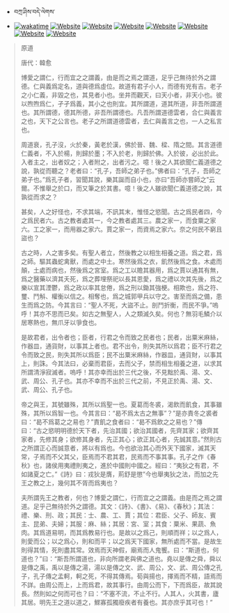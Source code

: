 - བཀྲ་ཤིས་བདེ་ལེགས་ 
- [![wakatime](https://wakatime.com/badge/user/5043ee4a-e361-4607-9d47-d557f2005d05.svg)](https://wakatime.com/@5043ee4a-e361-4607-9d47-d557f2005d05)	[![Website](https://img.shields.io/website?label=&up_color=orange&up_message=Tianchi&url=https%3A%2F%2Fshields.io)](https://tianchi.aliyun.com/home/science/scienceDetail?userId=1095279182618)	[![Website](https://img.shields.io/website?label=&up_color=blue&up_message=Kaggle&url=https%3A%2F%2Fshields.io)](https://www.kaggle.com/ivanxu/)	[![Website](https://img.shields.io/website?label=&up_color=gay&up_message=Yuque&url=https%3A%2F%2Fshields.io)](https://www.yuque.com/ivanaxu)	[![Website](https://img.shields.io/website?label=&up_color=brown&up_message=Leetcode&url=https%3A%2F%2Fshields.io)](https://leetcode.cn/u/ivanaxu)	[![Website](https://img.shields.io/website?label=&up_color=violet&up_message=AIstudio&url=https%3A%2F%2Fshields.io)](https://aistudio.baidu.com/aistudio/personalcenter/thirdview/979775)	[![Website](https://img.shields.io/website?label=&up_color=red&up_message=Gitee&url=https%3A%2F%2Fshields.io)](https://gitee.com/IvanaXu)	[![Website](https://img.shields.io/website?label=&up_color=yellow&up_message=Monkeytype&url=https%3A%2F%2Fshields.io)](https://monkeytype.com/profile/IvanaXu) 

> 原道
> 
> 唐代：韓愈 
> 
> 博愛之謂仁，行而宜之之謂義，由是而之焉之謂道，足乎己無待於外之謂德。仁與義爲定名，道與德爲虛位。故道有君子小人，而德有兇有吉。老子之小仁義，非毀之也，其見者小也。坐井而觀天，曰天小者，非天小也。彼以煦煦爲仁，孑孑爲義，其小之也則宜。其所謂道，道其所道，非吾所謂道也。其所謂德，德其所德，非吾所謂德也。凡吾所謂道德雲者，合仁與義言之也，天下之公言也。老子之所謂道德雲者，去仁與義言之也，一人之私言也。
> 
> 周道衰，孔子沒，火於秦，黃老於漢，佛於晉、魏、樑、隋之間。其言道德仁義者，不入於楊，則歸於墨；不入於老，則歸於佛。入於彼，必出於此。入者主之，出者奴之；入者附之，出者污之。噫！後之人其欲聞仁義道德之說，孰從而聽之？老者曰：“孔子，吾師之弟子也。”佛者曰：“孔子，吾師之弟子也。”爲孔子者，習聞其說，樂其誕而自小也，亦曰“吾師亦嘗師之”云爾。不惟舉之於口，而又筆之於其書。噫！後之人雖欲聞仁義道德之說，其孰從而求之？
> 
> 甚矣，人之好怪也，不求其端，不訊其末，惟怪之慾聞。古之爲民者四，今之爲民者六。古之教者處其一，今之教者處其三。農之家一，而食粟之家六。工之家一，而用器之家六。賈之家一，而資焉之家六。奈之何民不窮且盜也？
> 
> 古之時，人之害多矣。有聖人者立，然後教之以相生相養之道。爲之君，爲之師。驅其蟲蛇禽獸，而處之中土。寒然後爲之衣，飢然後爲之食。木處而顛，土處而病也，然後爲之宮室。爲之工以贍其器用，爲之賈以通其有無，爲之醫藥以濟其夭死，爲之葬埋祭祀以長其恩愛，爲之禮以次其先後，爲之樂以宣其湮鬱，爲之政以率其怠倦，爲之刑以鋤其強梗。相欺也，爲之符、璽、鬥斛、權衡以信之。相奪也，爲之城郭甲兵以守之。害至而爲之備，患生而爲之防。今其言曰：“聖人不死，大盜不止。剖鬥折衡，而民不爭。”嗚呼！其亦不思而已矣。如古之無聖人，人之類滅久矣。何也？無羽毛鱗介以居寒熱也，無爪牙以爭食也。
> 
> 是故君者，出令者也；臣者，行君之令而致之民者也；民者，出粟米麻絲，作器皿，通貨財，以事其上者也。君不出令，則失其所以爲君；臣不行君之令而致之民，則失其所以爲臣；民不出粟米麻絲，作器皿，通貨財，以事其上，則誅。今其法曰，必棄而君臣，去而父子，禁而相生相養之道，以求其所謂清淨寂滅者。嗚呼！其亦幸而出於三代之後，不見黜於禹、湯、文、武、周公、孔子也。其亦不幸而不出於三代之前，不見正於禹、湯、文、武、周公、孔子也。
> 
> 帝之與王，其號雖殊，其所以爲聖一也。夏葛而冬裘，渴飲而飢食，其事雖殊，其所以爲智一也。今其言曰：“曷不爲太古之無事”？”是亦責冬之裘者曰：“曷不爲葛之之易也？”責飢之食者曰：“曷不爲飲之之易也？”傳曰：“古之慾明明德於天下者，先治其國；欲治其國者，先齊其家；欲齊其家者，先修其身；欲修其身者，先正其心；欲正其心者，先誠其意。”然則古之所謂正心而誠意者，將以有爲也。今也欲治其心而外天下國家，滅其天常，子焉而不父其父，臣焉而不君其君，民焉而不事其事。孔子之作《春秋》也，諸侯用夷禮則夷之，進於中國則中國之。經曰：“夷狄之有君，不如諸夏之亡。”《詩》曰：戎狄是膺，荊舒是懲”今也舉夷狄之法，而加之先王之教之上，幾何其不胥而爲夷也？
> 
> 夫所謂先王之教者，何也？博愛之謂仁，行而宜之之謂義。由是而之焉之謂道。足乎己無待於外之謂德。其文：《詩》、《書》、《易》、《春秋》；其法：禮、樂、刑、政；其民：士、農、工、賈；其位：君臣、父子、師友、賓主、昆弟、夫婦；其服：麻、絲；其居：宮、室；其食：粟米、果蔬、魚肉。其爲道易明，而其爲教易行也。是故以之爲己，則順而祥；以之爲人，則愛而公；以之爲心，則和而平；以之爲天下國家，無所處而不當。是故生則得其情，死則盡其常。效焉而天神假，廟焉而人鬼饗。曰：“斯道也，何道也？”曰：“斯吾所謂道也，非向所謂老與佛之道也。堯以是傳之舜，舜以是傳之禹，禹以是傳之湯，湯以是傳之文、武、周公，文、武、周公傳之孔子，孔子傳之孟軻，軻之死，不得其傳焉。荀與揚也，擇焉而不精，語焉而不詳。由周公而上，上而爲君，故其事行。由周公而下，下而爲臣，故其說長。然則如之何而可也？曰：“不塞不流，不止不行。人其人，火其書，廬其居。明先王之道以道之，鰥寡孤獨廢疾者有養也。其亦庶乎其可也！”
>
